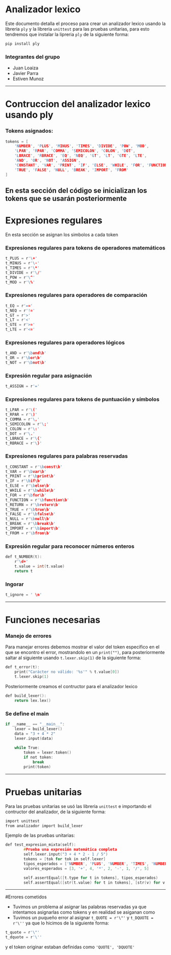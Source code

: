 # Analizador lexico
Este documento detalla el proceso para crear un analizador lexico usando la libreria `ply` y la libreria `unittest` para las pruebas unitarias, para esto tendremos que instalar la lipreria `ply` de la siguiente forma:
```c
pip install ply
```
### Integrantes del grupo
- Juan Loaiza
- Javier Parra
- Estiven Munoz
---
# Contruccion del analizador lexico usando ply
### Tokens asignados:
```c
tokens = [
    'NUMBER', 'PLUS', 'MINUS', 'TIMES', 'DIVIDE', 'POW', 'MOD',
    'LPAR', 'RPAR', 'COMMA', 'SEMICOLON', 'COLON', 'DOT',
    'LBRACE', 'RBRACE', 'EQ', 'NEQ', 'GT', 'LT', 'GTE', 'LTE',
    'AND', 'OR', 'NOT', 'ASSIGN',
    'CONSTANT', 'VAR', 'PRINT', 'IF', 'ELSE', 'WHILE', 'FOR', 'FUNCTION', 'RETURN',
    'TRUE', 'FALSE', 'NULL', 'BREAK', 'IMPORT', 'FROM'
]
```
En esta sección del código se inicializan los tokens que se usarán posteriormente
---
# Expresiones regulares
En esta sección se asignan los simbolos a cada token
### Expresiones regulares para tokens de operadores matemáticos
```c
t_PLUS = r'\+'
t_MINUS = r'\-'
t_TIMES = r'\*'
t_DIVIDE = r'\/'
t_POW = r'\^'
t_MOD = r'\%'
```
### Expresiones regulares para operadores de comparación
```c
t_EQ = r'=='
t_NEQ = r'!='
t_GT = r'>'
t_LT = r'<'
t_GTE = r'>='
t_LTE = r'<='
```
### Expresiones regulares para operadores lógicos
```c
t_AND = r'\band\b'
t_OR = r'\bor\b'
t_NOT = r'\bnot\b'
```
### Expresión regular para asignación
```c
t_ASSIGN = r'='
```
### Expresiones regulares para tokens de puntuación y símbolos
```c
t_LPAR = r'\('
t_RPAR = r'\)'
t_COMMA = r'\,'
t_SEMICOLON = r'\;'
t_COLON = r'\:'
t_DOT = r'\.'
t_LBRACE = r'\{'
t_RBRACE = r'\}'
```
### Expresiones regulares para palabras reservadas
```c
t_CONSTANT = r'\bconst\b'
t_VAR = r'\bvar\b'
t_PRINT = r'\bprint\b'
t_IF = r'\bif\b'
t_ELSE = r'\belse\b'
t_WHILE = r'\bwhile\b'
t_FOR = r'\bfor\b'
t_FUNCTION = r'\bfunction\b'
t_RETURN = r'\breturn\b'
t_TRUE = r'\btrue\b'
t_FALSE = r'\bfalse\b'
t_NULL = r'\bnull\b'
t_BREAK = r'\bbreak\b'
t_IMPORT = r'\bimport\b'
t_FROM = r'\bfrom\b'
```
### Expresión regular para reconocer números enteros
```c
def t_NUMBER(t):
    r'\d+'
    t.value = int(t.value)
    return t
```
### Ingorar
```c
t_ignore = ' \n'
```
---
# Funciones necesarias
### Manejo de errores
Para manejar errores debemos mostrar el valor del token especifico en el que se encontro el error, mostrandolo en un `print("")`, para posteriormente saltar al siguiente usando `t.lexer.skip(1)` de la siguiente forma:
```c
def t_error(t):
    print("Carácter no válido: '%s'" % t.value[0])
    t.lexer.skip(1)
```
Posteriormente creamos el contructor para el analizador lexico
```c
def build_lexer():
    return lex.lex()
```
### Se define el main
```c
if __name__ == "__main__":
    lexer = build_lexer()
    data = "3 + 4 * 2"
    lexer.input(data)
    
    while True:
        token = lexer.token()
        if not token:
            break
        print(token)

```
---
# Pruebas unitarias
Para las pruebas unitarias se usó las libreria `unittest` e importando el contructor del analizador, de la siguiente forma:
```c
import unittest
from analizador import build_lexer
```
Ejemplo de las pruebas unitarias:
```c
def test_expresion_mixta(self):
        #Prueba una expresión matemática completa
        self.lexer.input("3 + 4 * 2 - 1 / 5")
        tokens = [tok for tok in self.lexer]
        tipos_esperados = ['NUMBER', 'PLUS', 'NUMBER', 'TIMES', 'NUMBER', 'MINUS', 'NUMBER', 'DIVIDE', 'NUMBER']
        valores_esperados = [3, '+', 4, '*', 2, '-', 1, '/', 5]

        self.assertEqual([t.type for t in tokens], tipos_esperados)
        self.assertEqual([str(t.value) for t in tokens], [str(v) for v in valores_esperados])
```
---
#Errores cometidos
- Tuvimos un problema al asignar las palabras reservadas ya que intentamos asignarlas como tokens y en realidad se asiganan como
- Tuvimos un puqueño error al asignar `t_QUOTE = r'\"'` y `t_DQUOTE = r'\''` ya que lo hicimos de la siguiente forma:
```c
t_quote = r'\"'
t_dquote = r'\''
```
y el token originar estaban definidas como `'QUOTE', 'DQUOTE'`
